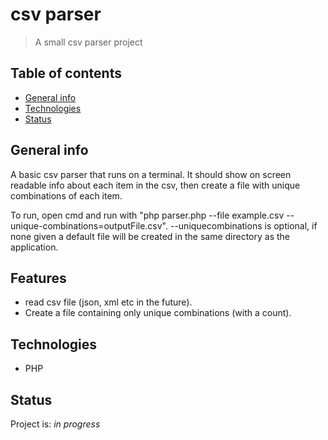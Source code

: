 # csv parser
> A small csv parser project

## Table of contents
* [General info](#general-info)
* [Technologies](#technologies)
* [Status](#status)

## General info
A basic csv parser that runs on a terminal.
It should show on screen readable info about each item in the csv, then create a file with
unique combinations of each item.

To run, open cmd and run with "php parser.php --file example.csv --unique-combinations=outputFile.csv".
--uniquecombinations is optional, if none given a default file will be created in the same directory as
the application.

## Features
- read csv file (json, xml etc in the future).
- Create a file containing only unique combinations (with a count).

## Technologies
- PHP

## Status
Project is: _in progress_
